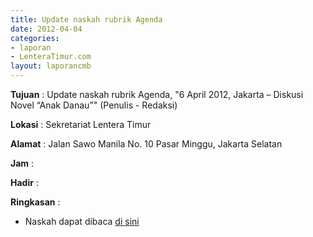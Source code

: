 ```yaml
---
title: Update naskah rubrik Agenda
date: 2012-04-04
categories:
- laporan
- LenteraTimur.com
layout: laporancmb
---
```



**Tujuan** : Update naskah rubrik Agenda, "6 April 2012, Jakarta – Diskusi Novel “Anak Danau”" (Penulis - Redaksi)

**Lokasi** : Sekretariat Lentera Timur 

**Alamat** : Jalan Sawo Manila No. 10 Pasar Minggu, Jakarta Selatan

**Jam** : 

**Hadir** :  


**Ringkasan** : 
* Naskah dapat dibaca [di sini](http://www.lenteratimur.com/6-april-2012-jakarta-%E2%80%93-diskusi-novel-%E2%80%9Canak-danau%E2%80%9D/)
